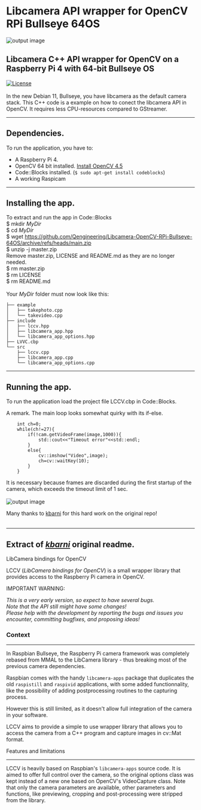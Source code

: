 # Libcamera API wrapper for OpenCV RPi Bullseye 64OS
![output image]( https://qengineering.eu/images/CameraWall.webp )<br/>
## Libcamera C++ API wrapper for OpenCV on a Raspberry Pi 4 with 64-bit Bullseye OS
[![License](https://img.shields.io/badge/License-BSD%203--Clause-blue.svg)](https://opensource.org/licenses/BSD-3-Clause)<br/><br/>
In the new Debian 11, Bullseye, you have libcamera as the default camera stack. This C++ code is a example on how to conect the libcamera API in OpenCV. It requires less CPU-resources compared to GStreamer.<br/>

------------

## Dependencies.<br/>
To run the application, you have to:
- A Raspberry Pi 4. 
- OpenCV 64 bit installed. [Install OpenCV 4.5](https://qengineering.eu/install-opencv-4.5-on-raspberry-64-os.html) <br/>
- Code::Blocks installed. (```$ sudo apt-get install codeblocks```)
- A working Raspicam

------------

## Installing the app.
To extract and run the app in Code::Blocks <br/>
$ mkdir *MyDir* <br/>
$ cd *MyDir* <br/>
$ wget https://github.com/Qengineering/Libcamera-OpenCV-RPi-Bullseye-64OS/archive/refs/heads/main.zip <br/>
$ unzip -j master.zip <br/>
Remove master.zip, LICENSE and README.md as they are no longer needed. <br/> 
$ rm master.zip <br/>
$ rm LICENSE <br/>
$ rm README.md <br/> <br/>
Your *MyDir* folder must now look like this: <br/> 
```
├── example
│   ├── takephoto.cpp
│   └── takevideo.cpp 
├── include
│   ├── lccv.hpp
│   ├── libcamera_app.hpp
│   └── libcamera_app_options.hpp
├── LVVC.cbp
└── src 
    ├── lccv.cpp
    ├── libcamera_app.cpp 
    └── libcamera_app_options.cpp 
```

------------

## Running the app.
To run the application load the project file LCCV.cbp in Code::Blocks.<br/> 

A remark. The main loop looks somewhat quirky with its if-else.<br/>
```
    int ch=0;
    while(ch!=27){
        if(!cam.getVideoFrame(image,1000)){
            std::cout<<"Timeout error"<<std::endl;
        }
        else{
            cv::imshow("Video",image);
            ch=cv::waitKey(10);
        }
    }
```
It is necessary because frames are discarded during the first startup of the camera, which exceeds the timeout limit of 1 sec.<br/><br/>
![output image]( https://qengineering.eu/images/LCCVtime.png )<br/>

Many thanks to [kbarni](https://github.com/kbarni) for this hard work on the original repo!<br/><br/>

------------

## Extract of [_kbarni_](https://github.com/kbarni) original readme.

LibCamera bindings for OpenCV

LCCV (*LibCamera bindings for OpenCV*) is a small wrapper library that provides access to the Raspberry Pi camera in OpenCV.

IMPORTANT WARNING: 

*This is a very early version, so expect to have several bugs.*<br/>
*Note that the API still might have some changes!*<br/>
*Please help with the development by reporting the bugs and issues you encounter, committing bugfixes, and proposing ideas!*<br/>

### Context

-------

In Raspbian Bullseye, the Raspberry Pi camera framework was completely rebased from MMAL to the LibCamera library - thus breaking most of the previous camera dependencies.

Raspbian comes with the handy `libcamera-apps` package that duplicates the old `raspistill` and `raspivid` applications, with some added functionnality, like the possibility of adding postprocessing routines to the capturing process.

However this is still limited, as it doesn't allow full integration of the camera in your software.

LCCV aims to provide a simple to use wrapper library that allows you to access the camera from a C++ program and capture images in cv::Mat format.

Features and limitations

------------------------

LCCV is heavily based on Raspbian's `libcamera-apps` source code. It is aimed to offer full control over the camera, so the original options class was kept instead of a new one based on OpenCV's VideoCapture class. Note that only the camera parameters are available, other parameters and functions, like previewing, cropping and post-processing were stripped from the library.
